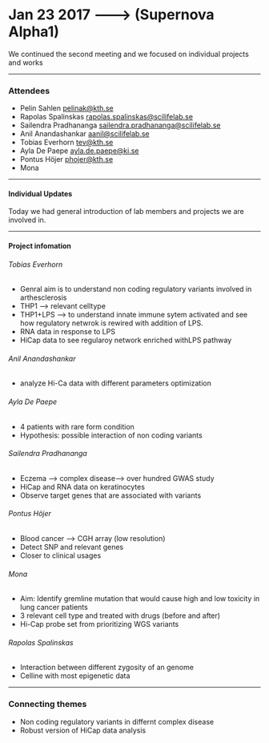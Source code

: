 # Jan 23 2017 ---> (Supernova Alpha1)


We continued the second meeting and we focused on individual projects and works

___


### Attendees
* Pelin Sahlen pelinak@kth.se
* Rapolas Spalinskas rapolas.spalinskas@scilifelab.se
* Sailendra Pradhananga sailendra.pradhananga@scilifelab.se
* Anil Anandashankar aanil@scilifelab.se
* Tobias Everhorn tev@kth.se
* Ayla De Paepe ayla.de.paepe@ki.se
* Pontus Höjer phojer@kth.se
* Mona
___
#### Individual Updates
   Today we had general introduction of lab members and projects we are involved in.
  
___
#### Project infomation

###### Tobias Everhorn

* Genral aim is to understand non coding regulatory variants involved in arthesclerosis
* THP1 —> relevant celltype
* THP1+LPS —> to understand innate immune sytem activated and see how regulatory netwrok is rewired with addition of LPS.
* RNA data in response to LPS
* HiCap data to see regularoy network enriched withLPS pathway

###### Anil Anandashankar

*  analyze Hi-Ca data with different parameters optimization

###### Ayla De Paepe

* 4 patients with rare form condition
* Hypothesis: possible interaction of non coding variants

###### Sailendra Pradhananga

* Eczema —> complex disease—> over hundred GWAS study
* HiCap and RNA data on keratinocytes
* Observe target genes that are associated with variants 

###### Pontus Höjer

* Blood cancer —> CGH array (low resolution)
* Detect SNP and relevant genes 
* Closer to clinical usages


###### Mona 

* Aim: Identify gremline mutation that would cause high and low toxicity in lung cancer patients
* 3 relevant cell type and treated with drugs (before and after)
* Hi-Cap probe set from prioritizing WGS variants 

###### Rapolas Spalinskas

* Interaction between different zygosity of an genome
* Celline with most epigenetic data 


___
### Connecting themes
 
 * Non coding regulatory variants in differnt complex disease
 * Robust version of HiCap data analysis 


